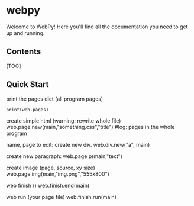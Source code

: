 # webpy

Welcome to WebPy! Here you'll find all the documentation you need to get up and running.

## Contents

[TOC]

## Quick Start

print the pages dict (all program pages)
```
print(web.pages)
```

create simple html (warning: rewrite whole file)
web.page.new(main,"something.css","title") #log: pages in the whole program

name, page to edit: create new div.
web.div.new("a", main)

create new paragraph:
web.page.p(main,"text")

create image (page, source, xy size)
web.page.img(main,"img.png","555x800")




web finish (</html></body>)
web.finish.end(main)

web run (your page file)
web.finish.run(main)


